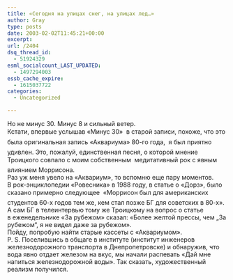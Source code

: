 ```yaml
---
title: «Сегодня на улицах снег, на улицах лед…»
author: Gray
type: posts
date: 2003-02-02T11:45:21+00:00
excerpt:
url: /2404
dsq_thread_id:
  - 51924329
esml_socialcount_LAST_UPDATED:
  - 1497294003
essb_cache_expire:
  - 1615037722
categories:
  - Uncategorized

---
```








Но не минус 30. Минус 8&nbsp;и сильный ветер.  
Кстати, впервые услышав &laquo;Минус 30&raquo;&nbsp;&#151; в&nbsp;старой записи, похоже, что это была оригинальная запись &laquo;Аквариума&raquo; <nobr>80-го</nobr> года,&nbsp;&#151; я&nbsp;был приятно удивлен. Это, пожалуй, единственная песня, о&nbsp;которой мнение Троицкого совпало с&nbsp;моим собственным&nbsp;&#151; медитативный рок с&nbsp;явным влиянием Моррисона.  
Раз уж меня увело на &laquo;Аквариум&raquo;, то вспомню еще пару моментов. В&nbsp;<nobr>рок-энциклопедии</nobr> &laquo;Ровесника&raquo; в&nbsp;1988&nbsp;году, в&nbsp;статье о&nbsp;&laquo;Дорз&raquo;, было сказано примерно следующее&nbsp;&#151; &laquo;Моррисон был для американских студентов <nobr>60-х</nobr> годов тем&nbsp;же, кем стал позже БГ для советских в&nbsp;<nobr>80-х&raquo;.</nobr> А&nbsp;сам БГ в&nbsp;телеинтервью тому&nbsp;же Троицкому на вопрос о&nbsp;статье в&nbsp;еженедельнике &laquo;За рубежом&raquo; сказал: &laquo;Более желтой прессы, чем &bdquo;За рубежом&ldquo;, я&nbsp;не видел даже за рубежом&raquo;.  
Пойду, попробую найти старые кассеты с&nbsp;&laquo;Аквариумом&raquo;.  
P.&nbsp;S.&nbsp;Поселившись в&nbsp;общаге в&nbsp;институте (институт инженеров железнодорожного транспорта в&nbsp;Днепропетровске) и&nbsp;обнаружив, что вода явно отдает железом на вкус, мы начали распевать &laquo;Дай мне напиться железнодорожной воды&raquo;. Так сказать, художественный реализм получился.